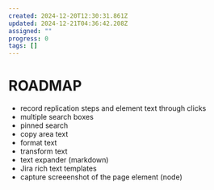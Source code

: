 ```yaml
---
created: 2024-12-20T12:30:31.861Z
updated: 2024-12-21T04:36:42.208Z
assigned: ""
progress: 0
tags: []
---
```


# ROADMAP

- record replication steps and element text through clicks  
- multiple search boxes 
- pinned search
- copy area text
- format text
- transform text
- text expander (markdown)
- Jira rich text templates
- capture screeenshot of the page element (node)
